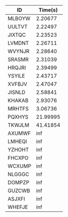 |ID|Time(s)|
|-|-|
|MLBOYW|2.20677|
|UULTVT|2.22497|
|JIXTQC|2.23523|
|LVMDNT|2.26711|
|WVYNJR|2.28640|
|SRASMR|2.31039|
|HRQJRI|2.39499|
|YSYILE|2.43717|
|XVFBJV|2.47047|
|JISNLD|2.58841|
|KHAKAB|2.93076|
|MRHTFS|3.06736|
|PQXHYS|21.99995|
|TKWJLM|41.41854|
|AXUMWF|inf|
|LMHEQI|inf|
|YZHOHT|inf|
|FHCXPO|inf|
|WCXUMP|inf|
|NLGGGC|inf|
|DOMPZP|inf|
|GUZCWB|inf|
|ASJXFI|inf|
|WHEFJE|inf|

